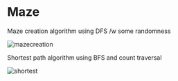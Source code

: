 # Maze

Maze creation algorithm using DFS /w some randomness

![mazecreation](http://i.imgur.com/SlYNtHA.png)

Shortest path algorithm using BFS and count traversal

![shortest](http://i.imgur.com/RoI0e8T.png)

